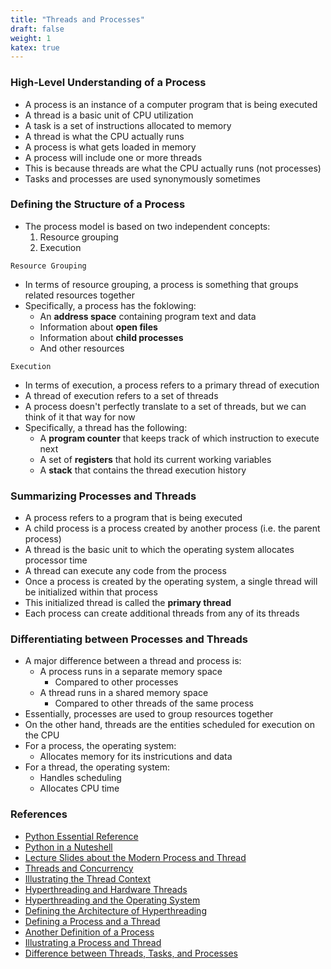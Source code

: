 ```yaml
---
title: "Threads and Processes"
draft: false
weight: 1
katex: true
---
```


### High-Level Understanding of a Process
- A process is an instance of a computer program that is being executed
- A thread is a basic unit of CPU utilization
- A task is a set of instructions allocated to memory
- A thread is what the CPU actually runs
- A process is what gets loaded in memory
- A process will include one or more threads
- This is because threads are what the CPU actually runs (not processes)
- Tasks and processes are used synonymously sometimes

### Defining the Structure of a Process
- The process model is based on two independent concepts:
	1. Resource grouping
	2. Execution

`Resource Grouping`

- In terms of resource grouping, a process is something that groups related resources together
- Specifically, a process has the foklowing:
	- An **address space** containing program text and data
	- Information about **open files**
	- Information about **child processes**
	- And other resources

`Execution`

- In terms of execution, a process refers to a primary thread of execution
- A thread of execution refers to a set of threads
- A process doesn't perfectly translate to a set of threads, but we can think of it that way for now
- Specifically, a thread has the following:
	- A **program counter** that keeps track of which instruction to execute next
	- A set of **registers** that hold its current working variables
	- A **stack** that contains the thread execution history

### Summarizing Processes and Threads
- A process refers to a program that is being executed
- A child process is a process created by another process (i.e. the parent process)
- A thread is the basic unit to which the operating system allocates processor time
- A thread can execute any code from the process
- Once a process is created by the operating system, a single thread will be initialized within that process
- This initialized thread is called the **primary thread**
- Each process can create additional threads from any of its threads

### Differentiating between Processes and Threads
- A major difference between a thread and process is:
	- A process runs in a separate memory space
		- Compared to other processes
	- A thread runs in a shared memory space
		- Compared to other threads of the same process
- Essentially, processes are used to group resources together
- On the other hand, threads are the entities scheduled for execution on the CPU
- For a process, the operating system:
	- Allocates memory for its instricutions and data
- For a thread, the operating system:
	- Handles scheduling
	- Allocates CPU time

### References
- [Python Essential Reference](http://index-of.co.uk/Python/Python%20Essential%20Reference,%20Fourth%20Edition.pdf)
- [Python in a Nuteshell](https://www.arp.com/medias/13916546.pdf)
- [Lecture Slides about the Modern Process and Thread](http://www.math-cs.gordon.edu/courses/cs312/lectures/pdf/usingOS.pdf)
- [Threads and Concurrency](https://stackoverflow.com/questions/1050222/what-is-the-difference-between-concurrency-and-parallelism)
- [Illustrating the Thread Context](https://www.cs.uic.edu/~jbell/CourseNotes/OperatingSystems/4_Threads.html)
- [Hyperthreading and Hardware Threads](https://stackoverflow.com/questions/5593328/software-threads-vs-hardware-threads/5593432#5593432)
- [Hyperthreading and the Operating System](https://stackoverflow.com/questions/5593328/software-threads-vs-hardware-threads/5593389#5593389)
- [Defining the Architecture of Hyperthreading](https://stackoverflow.com/questions/200469/what-is-the-difference-between-a-process-and-a-thread/19518207#19518207)
- [Defining a Process and a Thread](https://stackoverflow.com/questions/200469/what-is-the-difference-between-a-process-and-a-thread/200543#200543)
- [Another Definition of a Process](https://stackoverflow.com/questions/200469/what-is-the-difference-between-a-process-and-a-thread/200475#200475)
- [Illustrating a Process and Thread](https://stackoverflow.com/questions/200469/what-is-the-difference-between-a-process-and-a-thread/49841764#49841764)
- [Difference between Threads, Tasks, and Processes](https://stackoverflow.com/questions/3042717/what-is-the-difference-between-a-thread-process-task/3051328#3051328)
